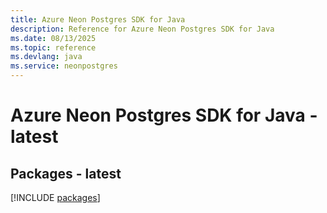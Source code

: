 ```yaml
---
title: Azure Neon Postgres SDK for Java
description: Reference for Azure Neon Postgres SDK for Java
ms.date: 08/13/2025
ms.topic: reference
ms.devlang: java
ms.service: neonpostgres
---
```

# Azure Neon Postgres SDK for Java - latest
## Packages - latest
[!INCLUDE [packages](neon-postgres-index.md)]